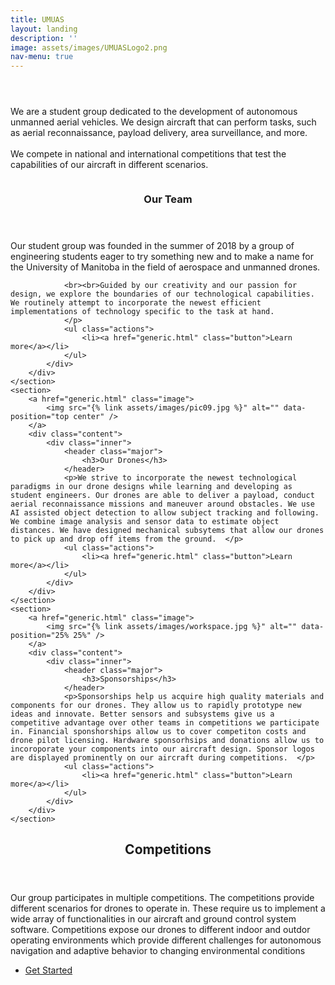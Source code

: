 ```yaml
---
title: UMUAS
layout: landing
description: '' 
image: assets/images/UMUASLogo2.png
nav-menu: true
---
```


<!-- Main -->
<div id="main">

<!-- One -->
<section id="one">
	<div class="inner">
		<header class="major">
			<h2></h2>
		</header>
		<p>We are a student group dedicated to the development of autonomous unmanned aerial vehicles. We design aircraft that can perform tasks, such as aerial reconnaissance, payload delivery, area surveillance, and more.
		<br><br> We compete in national and international competitions that test the capabilities of our aircraft in different scenarios.</p>
	</div>
</section>

<!-- Two -->
<section id="two" class="spotlights">
	<section>
		<a href="generic.html" class="image">
			<img src="{% link assets/images/drone1.jpg %}" alt="" data-position="center center" />
		</a>
		<div class="content">
			<div class="inner">
				<header class="major">
					<h3>Our Team</h3>
				</header>
				<p>Our student group was founded in the summer of 2018 by a group of engineering students eager to try something new and to make a name for the University of Manitoba in the field of aerospace and unmanned drones. 

				<br><br>Guided by our creativity and our passion for design, we explore the boundaries of our technological capabilities. We routinely attempt to incorporate the newest efficient implementations of technology specific to the task at hand. 
				</p>
				<ul class="actions">
					<li><a href="generic.html" class="button">Learn more</a></li>
				</ul>
			</div>
		</div>
	</section>
	<section>
		<a href="generic.html" class="image">
			<img src="{% link assets/images/pic09.jpg %}" alt="" data-position="top center" />
		</a>
		<div class="content">
			<div class="inner">
				<header class="major">
					<h3>Our Drones</h3>
				</header>
				<p>We strive to incorporate the newest technological paradigms in our drone designs while learning and developing as student engineers. Our drones are able to deliver a payload, conduct aerial reconnaissance missions and maneuver around obstacles. We use AI assisted object detection to allow subject tracking and following. We combine image analysis and sensor data to estimate object distances. We have designed mechanical subsytems that allow our drones to pick up and drop off items from the ground.  </p>
				<ul class="actions">
					<li><a href="generic.html" class="button">Learn more</a></li>
				</ul>
			</div>
		</div>
	</section>
	<section>
		<a href="generic.html" class="image">
			<img src="{% link assets/images/workspace.jpg %}" alt="" data-position="25% 25%" />
		</a>
		<div class="content">
			<div class="inner">
				<header class="major">
					<h3>Sponsorships</h3>
				</header>
				<p>Sponsorships help us acquire high quality materials and components for our drones. They allow us to rapidly prototype new ideas and innovate. Better sensors and subsystems give us a competitive advantage over other teams in competitions we participate in. Financial sponshorships allow us to cover competiton costs and drone pilot licensing. Hardware sponsorhsips and donations allow us to incoroporate your components into our aircraft design. Sponsor logos are displayed prominently on our aircraft during competitions.  </p>
				<ul class="actions">
					<li><a href="generic.html" class="button">Learn more</a></li>
				</ul>
			</div>
		</div>
	</section>
</section>

<!-- Three -->
<section id="three">
	<div class="inner">
		<header class="major">
			<h2>Competitions</h2>
		</header>
		<p>Our group participates in multiple competitions. The competitions provide different scenarios for drones to operate in. These require us to implement a wide array of functionalities in our aircraft and ground control system software. Competitions expose our drones to different indoor and outdor operating environments which provide different challenges for autonomous navigation and adaptive behavior to changing environmental conditions</p>
		<ul class="actions">
			<li><a href="generic.html" class="button next">Get Started</a></li>
		</ul>
	</div>
</section>

</div>
